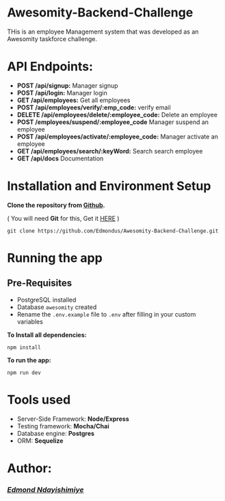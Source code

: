 # Awesomity-Backend-Challenge

THis is an employee Management system that was developed as an Awesomity taskforce challenge.

# API Endpoints:

- **POST /api/signup:** Manager signup
- **POST /api/login:** Manager login
- **GET /api/employees:** Get all employees
- **POST /api/employees/verify/:emp_code:** verify email
- **DELETE /api/employees/delete/:employee_code:** Delete an employee
- **POST /employees/suspend/:employee_code** Manager suspend an employee
- **POST /api/employees/activate/:employee_code:** Manager activate an employee
- **GET /api/employees/search/:keyWord:** Search search employee
- **GET /api/docs** Documentation

# Installation and Environment Setup

**Clone the repository from [Github](https://github.com/Edmondus/Awesomity-Backend-Challenge).**

( You will need **Git** for this, Get it [HERE](https://git-scm.com/book/en/v2/Getting-Started-Installing-Git) )

```
git clone https://github.com/Edmondus/Awesomity-Backend-Challenge.git
```

# Running the app 

## Pre-Requisites

- PostgreSQL installed
- Database `awesomity` created
- Rename the `.env.example` file to `.env` after filling in your custom variables

**To Install all dependencies:**

```
npm install
```

<!-- **To run the tests:**

```
npm test
``` -->

**To run the app:**

```
npm run dev
```


# Tools used

- Server-Side Framework: **Node/Express**
- Testing framework: **Mocha/Chai**
- Database engine: **Postgres**
- ORM: **Sequelize**



# Author:

### _[Edmond Ndayishimiye](https://github.com/Edmondus)_
